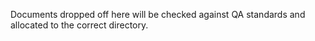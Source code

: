 Documents dropped off here will be checked against QA standards and allocated to the correct directory.